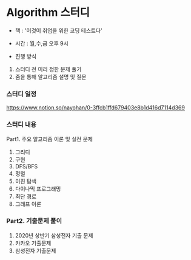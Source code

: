 # Algorithm 스터디

- 책 : '이것이 취업을 위한 코딩 테스트다'
- 시간 : 월,수,금 오후 9시

- 진행 방식
1. 스터디 전 미리 정한 문제 풀기
2. 줌을 통해 알고리즘 설명 및 질문

### 스터디 일정
https://www.notion.so/nayohan/0-3ffcb1ffd679403e8b1d416d7114d369

### 스터디 내용
Part1. 주요 알고리즘 이론 및 실전 문제
01. 그리디
02. 구현
03. DFS/BFS
04. 정렬
05. 이진 탐색
06. 다이나믹 프로그래밍
07. 최단 경로
08. 그래프 이론

### Part2. 기출문제 풀이
01. 2020년 상반기 삼성전자 기출 문제
02. 카카오 기출문제
03. 삼성전자 기출문제
